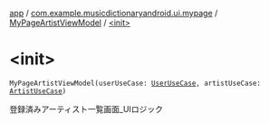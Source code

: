 [app](../../index.md) / [com.example.musicdictionaryandroid.ui.mypage](../index.md) / [MyPageArtistViewModel](index.md) / [&lt;init&gt;](./-init-.md)

# &lt;init&gt;

`MyPageArtistViewModel(userUseCase: `[`UserUseCase`](../../com.example.musicdictionaryandroid.model.usecase/-user-use-case/index.md)`, artistUseCase: `[`ArtistUseCase`](../../com.example.musicdictionaryandroid.model.usecase/-artist-use-case/index.md)`)`

登録済みアーティスト一覧画面_UIロジック

